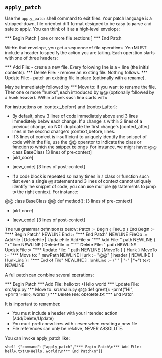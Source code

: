 ## `apply_patch`

Use the `apply_patch` shell command to edit files.
Your patch language is a stripped-down, file-oriented diff format designed to be easy to parse and safe to apply. You can think of it as a high-level envelope:

*** Begin Patch
[ one or more file sections ]
*** End Patch

Within that envelope, you get a sequence of file operations.
You MUST include a header to specify the action you are taking.
Each operation starts with one of three headers:

*** Add File: <path> - create a new file. Every following line is a + line (the initial contents).
*** Delete File: <path> - remove an existing file. Nothing follows.
*** Update File: <path> - patch an existing file in place (optionally with a rename).

May be immediately followed by *** Move to: <new path> if you want to rename the file.
Then one or more "hunks", each introduced by @@ (optionally followed by a hunk header).
Within a hunk each line starts with:

For instructions on [context_before] and [context_after]:
- By default, show 3 lines of code immediately above and 3 lines immediately below each change. If a change is within 3 lines of a previous change, do NOT duplicate the first change's [context_after] lines in the second change's [context_before] lines.
- If 3 lines of context is insufficient to uniquely identify the snippet of code within the file, use the @@ operator to indicate the class or function to which the snippet belongs. For instance, we might have:
@@ class BaseClass
[3 lines of pre-context]
- [old_code]
+ [new_code]
[3 lines of post-context]

- If a code block is repeated so many times in a class or function such that even a single `@@` statement and 3 lines of context cannot uniquely identify the snippet of code, you can use multiple `@@` statements to jump to the right context. For instance:

@@ class BaseClass
@@ 	 def method():
[3 lines of pre-context]
- [old_code]
+ [new_code]
[3 lines of post-context]

The full grammar definition is below:
Patch := Begin { FileOp } End
Begin := "*** Begin Patch" NEWLINE
End := "*** End Patch" NEWLINE
FileOp := AddFile | DeleteFile | UpdateFile
AddFile := "*** Add File: " path NEWLINE { "+" line NEWLINE }
DeleteFile := "*** Delete File: " path NEWLINE
UpdateFile := "*** Update File: " path NEWLINE [ MoveTo ] { Hunk }
MoveTo := "*** Move to: " newPath NEWLINE
Hunk := "@@" [ header ] NEWLINE { HunkLine } [ "*** End of File" NEWLINE ]
HunkLine := (" " | "-" | "+") text NEWLINE

A full patch can combine several operations:

*** Begin Patch
*** Add File: hello.txt
+Hello world
*** Update File: src/app.py
*** Move to: src/main.py
@@ def greet():
-print("Hi")
+print("Hello, world!")
*** Delete File: obsolete.txt
*** End Patch

It is important to remember:

- You must include a header with your intended action (Add/Delete/Update)
- You must prefix new lines with `+` even when creating a new file
- File references can only be relative, NEVER ABSOLUTE.

You can invoke apply_patch like:

```
shell {"command":["apply_patch","*** Begin Patch\n*** Add File: hello.txt\n+Hello, world!\n*** End Patch\n"]}
```
